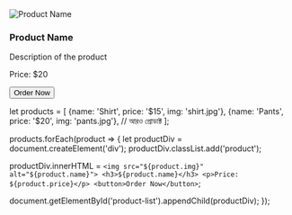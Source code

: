 <div class="product">
  <img src="product-image.jpg" alt="Product Name">
  <h3>Product Name</h3>
  <p>Description of the product</p>
  <p>Price: $20</p>
  <button>Order Now</button>
</div>

let products = [
  {name: 'Shirt', price: '$15', img: 'shirt.jpg'},
  {name: 'Pants', price: '$20', img: 'pants.jpg'},
  // আরও প্রোডাক্ট
];

products.forEach(product => {
  let productDiv = document.createElement('div');
  productDiv.classList.add('product');
  
  productDiv.innerHTML = `
    <img src="${product.img}" alt="${product.name}">
    <h3>${product.name}</h3>
    <p>Price: ${product.price}</p>
    <button>Order Now</button>
  `;
  
  document.getElementById('product-list').appendChild(productDiv);
});

